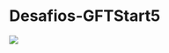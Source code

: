 # Desafios-GFTStart5
<p align="# Desafios-GFTStart5 ">
<img src="http://img.shields.io/static/v1?label=STATUS&message=EM%20DESENVOLVIMENTO&color=GREEN&style=for-the-badge"/>
</p>
